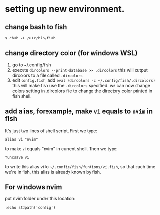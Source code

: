 # setting up new environment.


## change bash to fish

```
$ chsh -s /usr/bin/fish
```

## change directory color (for windows WSL)

1. go to ~/.config/fish
2. execute `dircolors --print-database >> .dircolors`
    this will output dircolors to a file called `.dircolors`
3. edit `config.fish`, add `eval (dircolors -c ~/.config/fish/.dircolors)`
    this will make fish use the `.dircolors` specified.
    we can now change colors setting in .dircolors file to change the
    directory color printed in fish shell.

## add alias, forexample, make `vi` equals to `nvim` in fish

It's just two lines of shell script. First we type:
```
alias vi "nvim"
```
to make vi equals "nvim" in current shell. Then we type:
```
funcsave vi
```
to write this alias vi to `~/.config/fish/funtions/vi.fish`,
so that each time we're in fish, this alias is already known by fish.


## For windows nvim

put nvim folder under this location:
```
:echo stdpath('config')
```
